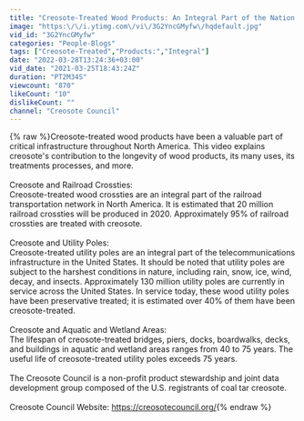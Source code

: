 ```yaml
---
title: "Creosote-Treated Wood Products: An Integral Part of the Nation's Infrastructure"
image: "https:\/\/i.ytimg.com\/vi\/3G2YncGMyfw\/hqdefault.jpg"
vid_id: "3G2YncGMyfw"
categories: "People-Blogs"
tags: ["Creosote-Treated","Products:","Integral"]
date: "2022-03-28T13:24:36+03:00"
vid_date: "2021-03-25T18:43:24Z"
duration: "PT2M34S"
viewcount: "870"
likeCount: "10"
dislikeCount: ""
channel: "Creosote Council"
---
```

{% raw %}Creosote-treated wood products have been a valuable part of critical infrastructure throughout North America. This video explains creosote's contribution to the longevity of wood products, its many uses, its treatments processes, and more. <br /><br />Creosote and Railroad Crossties:<br />Creosote-treated wood crossties are an integral part of the railroad transportation network in North America. It is estimated that 20 million railroad crossties will be produced in 2020. Approximately 95% of railroad crossties are treated with creosote.<br /><br />Creosote and Utility Poles: <br />Creosote-treated utility poles are an integral part of the telecommunications infrastructure in the United States. It should be noted that utility poles are subject to the harshest conditions in nature, including rain, snow, ice, wind, decay, and insects. Approximately 130 million utility poles are currently in service across the United States. In service today, these wood utility poles have been preservative treated; it is estimated over 40% of them have been creosote-treated.<br /><br />Creosote and Aquatic and Wetland Areas: <br />The lifespan of creosote-treated bridges, piers, docks, boardwalks, decks, and buildings in aquatic and wetland areas ranges from 40 to 75 years. The useful life of creosote-treated utility poles exceeds 75 years.<br /><br />The Creosote Council is a non-profit product stewardship and joint data development group composed of the U.S. registrants of coal tar creosote. <br /><br />Creosote Council Website: <a rel="nofollow" target="blank" href="https://creosotecouncil.org/">https://creosotecouncil.org/</a>{% endraw %}

